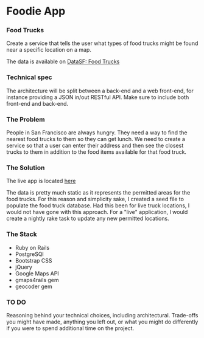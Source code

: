 # Foodie App

### Food Trucks

Create a service that tells the user what types of food trucks might be found near a specific location on a map.

The data is available on [DataSF: Food Trucks](https://data.sfgov.org/Economy-and-Community/Mobile-Food-Facility-Permit/rqzj-sfat)

### Technical spec

The architecture will be split between a back-end and a web front-end, for instance providing a JSON in/out RESTful API. Make sure to include both front-end and back-end.

### The Problem

People in San Francisco are always hungry.  They need a way to find the nearest food trucks to them so they can get lunch.  We need to create a service so that a user can enter their address and then see the closest trucks to them in addition to the food items available for that food truck.

### The Solution

The live app is located [here](http://sffoodie.herokuapp.com/)

The data is pretty much static as it represents the permitted areas for the food trucks.  For this reason and simplicity sake, I created a seed file to populate the food truck database.  Had this been for live truck locations, I would not have gone with this approach.  For a "live" application, I would create a nightly rake task to update any new permitted locations.

### The Stack
+ Ruby on Rails
+ PostgreSQl
+ Bootstrap CSS
+ jQuery
+ Google Maps API
+ gmaps4rails gem
+ geocoder gem


### TO DO

Reasoning behind your technical choices, including architectural. Trade-offs you might have made, anything you left out, or what you might do differently if you were to spend additional time on the project.